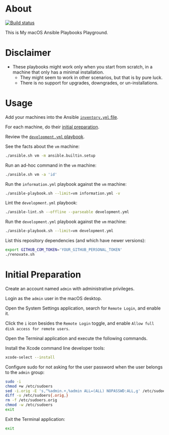 # About

[![Build status](https://github.com/rgl/my-macos-ansible-playbooks/workflows/build/badge.svg)](https://github.com/rgl/my-macos-ansible-playbooks/actions?query=workflow%3Abuild)

This is My macOS Ansible Playbooks Playground.

# Disclaimer

* These playbooks might work only when you start from scratch, in a machine that only has a minimal installation.
  * They might seem to work in other scenarios, but that is by pure luck.
  * There is no support for upgrades, downgrades, or un-installations.

# Usage

Add your machines into the Ansible [`inventory.yml` file](inventory.yml).

For each machine, do their [initial preparation](#initial-preparation).

Review the [`development.yml` playbook](development.yml).

See the facts about the `vm` machine:

```bash
./ansible.sh vm -m ansible.builtin.setup
```

Run an ad-hoc command in the `vm` machine:

```bash
./ansible.sh vm -a 'id'
```

Run the `information.yml` playbook against the `vm` machine:

```bash
./ansible-playbook.sh --limit=vm information.yml -v
```

Lint the `development.yml` playbook:

```bash
./ansible-lint.sh --offline --parseable development.yml
```

Run the `development.yml` playbook against the `vm` machine:

```bash
./ansible-playbook.sh --limit=vm development.yml
```

List this repository dependencies (and which have newer versions):

```bash
export GITHUB_COM_TOKEN='YOUR_GITHUB_PERSONAL_TOKEN'
./renovate.sh
```

# Initial Preparation

Create an account named `admin` with administrative privileges.

Login as the `admin` user in the macOS desktop.

Open the System Settings application, search for `Remote Login`, and enable it.

Click the `i` icon besides the `Remote Login` toggle, and enable
`Allow full disk access for remote users`.

Open the Terminal application and execute the following commands.

Install the Xcode command line developer tools:

```bash
xcode-select --install
```

Configure sudo for not asking for the user password when the user belongs to the `admin` group:

```bash
sudo -i
chmod +w /etc/sudoers
sed -i.orig -E 's,^%admin.+,%admin ALL=(ALL) NOPASSWD:ALL,g' /etc/sudoers
diff -u /etc/sudoers{.orig,}
rm -f /etc/sudoers.orig
chmod -w /etc/sudoers
exit
```

Exit the Terminal application:

```bash
exit
```
